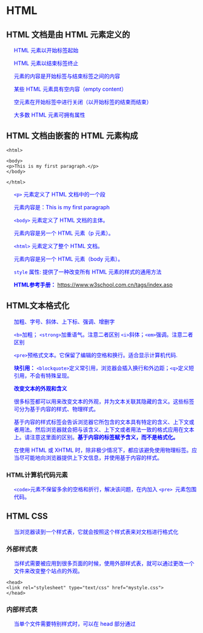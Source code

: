 # HTML
## HTML 文档是由 HTML 元素定义的
HTML 元素以开始标签起始

HTML 元素以结束标签终止

元素的内容是开始标签与结束标签之间的内容

某些 HTML 元素具有空内容（empty content）

空元素在开始标签中进行关闭（以开始标签的结束而结束）

大多数 HTML 元素可拥有属性


## HTML 文档由嵌套的 HTML 元素构成

```shell
<html>

<body>
<p>This is my first paragraph.</p>
</body>

</html>
```
`<p>` 元素定义了 HTML 文档中的一个段

元素内容是：This is my first paragraph

`<body>` 元素定义了 HTML 文档的主体。

元素内容是另一个 HTML 元素（p 元素）。

`<html>` 元素定义了整个 HTML 文档。

元素内容是另一个 HTML 元素（body 元素）。

`style` 属性: 提供了一种改变所有 HTML 元素的样式的通用方法

**HTML参考手册：** https://www.w3school.com.cn/tags/index.asp


## HTML文本格式化

加粗、字号、斜体、上下标、强调、增删字

`<b>`加粗； `<strong>`加重语气。注意二者区别
`<i>`斜体；`<em>`强调。注意二者区别

`<pre>`预格式文本。它保留了编辑的空格和换行。适合显示计算机代码.

**块引用：**
`<blockquote>`定义常引用，浏览器会插入换行和外边距；`<q>`定义短引用，不会有特殊呈现。

**改变文本的外观和含义**

很多标签都可以用来改变文本的外观，并为文本关联其隐藏的含义。这些标签可分为基于内容的样式、物理样式。

基于内容的样式标签会告诉浏览器它所包含的文本具有特定的含义、上下文或者用法。然后浏览器就会把与该含义、上下文或者用法一致的格式应用在文本上。请注意这里面的区别。**基于内容的标签赋予含义，而不是格式化。**

在使用 HTML 或 XHTML 时，除非极少情况下，都应该避免使用物理标签。应当尽可能地向浏览器提供上下文信息，并使用基于内容的样式。

### HTML计算机代码元素

`<code>`元素不保留多余的空格和折行，解决该问题，在内加入 `<pre> `元素包围代码。


## HTML CSS

当浏览器读到一个样式表，它就会按照这个样式表来对文档进行格式化

### 外部样式表

当样式需要被应用到很多页面的时候，使用外部样式表，就可以通过更改一个文件来改变整个站点的外观。
```shell
<head>
<link rel="stylesheet" type="text/css" href="mystyle.css">
</head>
```
### 内部样式表

当单个文件需要特别样式时，可以在 head 部分通过 <style> 标签定义内部样式表。
  ```shell
  <head>
  <style type="text/css">
  body {background-color: red}
  p {margin-left: 20px; color: blue}
  </style>
  </head>
  ```
  
### 内联样式
当特殊的样式需要应用到个别元素时，可以在相关的标签中使用样式属性。样式属性可以包含任何 CSS 属性。以下实例显示出如何改变段落的颜色和左外边距。
```shell
<p style="color: red; margin-left: 20px">
This is a paragraph
</p>
```

## HTML超链接
 `href` 属性(链接别人) - 创建指向另一个文档的链接
 
 `name` 属性（被别人链接） - 创建文档内的书签(使用命名锚（named anchors）时，我们可以创建直接跳至该命名锚（比如页面中某个小节）的链接)
 ```shell
 <a name="tips">基本的注意事项 - 有用的提示</a>
 <a href="#tips">有用的提示</a>
 
 //在其他页面中创建指向该锚的链接:# 符号和锚名称添加到 URL 的末端
 <a href="http://www.w3school.com.cn/html/html_links.asp#tips">有用的提示</a>
 ```
 
 使用  `Target` 属性，定义被链接的文档在何处显示:新窗口 or 当前窗口
```shell
<a href="http://www.w3school.com.cn/" target="_blank">Visit W3School!</a>
```

**注意：** 假如页面被固定在框架之内 `target="_top"` 跳出框架，在当前窗口显示。

## HTML图像标签
`align`所有标签中对齐方式的属性
`alt`替换文本

### 客户端图像映射

(1)在`<img>`中设置usemap属性。

(2)在`<map>`中设置name/id属性(二者属性值必须相同)
```shell
<img
src="/i/eg_planets.jpg"
usemap="#planetmap"
alt="Planets" />

<map name="planetmap" id="planetmap">

<area
shape="circle"
coords="180,139,14"//圆心，半径
href ="/example/html/venus.html"
target ="_blank"
alt="Venus" />

<area
shape="circle"
coords="129,161,10"
href ="/example/html/mercur.html"
target ="_blank"
alt="Mercury" />

<area
shape="rect"
coords="0,0,110,260"//矩形左上角，右下角
href ="/example/html/sun.html"
target ="_blank"
alt="Sun" />

</map>
```
`<area>`定义图像地图中的可点击区域，每个区域都是一个超链接

`<map>`img 元素中的 "usemap" 属性引用 map 元素中的 "id" 或 "name" 属性（根据浏览器），所以同时向 map 元素添加了 "id" 和 "name" 属性

### 服务器端图像映射

```shell
<a href="/example/html/html_ismap.html">
<img src="/i/eg_planets.jpg" ismap />
</a>
```
把鼠标移动到图像上或点击某处时，浏览器会显示鼠标坐标（相对于图像的左上角），或发送到服务器端。特殊的服务器端软件（在本例中是 /example/html/html_ismap.html 程序）可以根据这些坐标来做出响应。

**注意：**只有当 <img> 元素属于带有有效 href 属性的 <a> 元素的后代时，才允许 ismap 属性。
 


